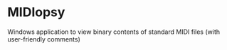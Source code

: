 # MIDIopsy
Windows application to view binary contents of standard MIDI files (with user-friendly comments)
